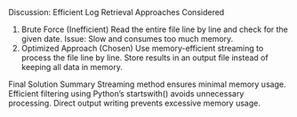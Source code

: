 ##
Discussion: Efficient Log Retrieval
Approaches Considered
1. Brute Force (Inefficient)
Read the entire file line by line and check for the given date.
Issue: Slow and consumes too much memory.
2. Optimized Approach (Chosen)
Use memory-efficient streaming to process the file line by line.
Store results in an output file instead of keeping all data in memory.

Final Solution Summary
Streaming method ensures minimal memory usage.
Efficient filtering using Python’s startswith() avoids unnecessary processing.
Direct output writing prevents excessive memory usage.
